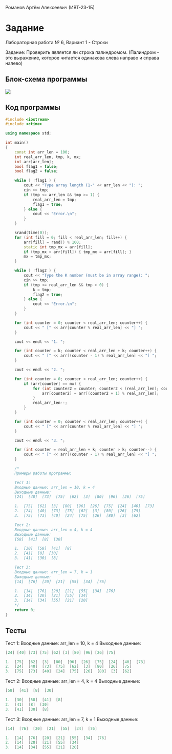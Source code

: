 Романов Артём Алексеевич (ИВТ-23-1Б)

# Задание

Лабораторная работа № 6, Вариант 1 - Строки

Задание: Проверить является ли строка палиндромом. (Палиндром - 
это выражение, которое читается одинакова слева направо
и справа налево)

## Блок-схема программы

![](C:\Users\DELL\source\repos\LABS_INF\Sem_2\Labs\6%20(Zel)\6%20(Zel).png)

## Код программы

```cpp
#include <iostream>
#include <ctime>

using namespace std;

int main()
{
    const int arr_len = 100;
    int real_arr_len, tmp, k, mx;
    int arr[arr_len];
    bool flag1 = false;
    bool flag2 = false;

    while ( !flag1 ) {
        cout << "Type array length (1-" << arr_len << "): ";
        cin >> tmp;
        if (tmp <= arr_len && tmp >= 1) {
            real_arr_len = tmp;
            flag1 = true;
        } else {
            cout << "Error.\n";
        }
    }

    srand(time(0));
    for (int fill = 0; fill < real_arr_len; fill++) {
        arr[fill] = rand() % 100;
        static int tmp_mx = arr[fill];
        if (tmp_mx < arr[fill]) { tmp_mx = arr[fill]; }
        mx = tmp_mx;
    }

    while ( !flag2 ) {
        cout << "Type the K number (must be in array range): ";
        cin >> tmp;
        if (tmp <= real_arr_len && tmp > 0) {
            k = tmp;
            flag2 = true;
        } else {
            cout << "Error.\n";
        }
    }

    for (int counter = 0; counter < real_arr_len; counter++) {
        cout << " [" << arr[counter % real_arr_len] << "] ";
    }

    cout << endl << "1. ";

    for (int counter = k; counter < real_arr_len + k; counter++) {
        cout << " [" << arr[(counter - 1) % real_arr_len] << "] ";
    }

    cout << endl << "2. ";

    for (int counter = 0; counter < real_arr_len; counter++) {
        if (arr[counter] == mx) {
            for (int counter2 = counter; counter2 < (real_arr_len); counter2++) {
                arr[counter2] = arr[(counter2 + 1) % real_arr_len];
            }
            real_arr_len--;
        }
    }

    for (int counter = 0; counter < real_arr_len; counter++) {
        cout << " [" << arr[counter % real_arr_len] << "] ";
    }

    cout << endl << "3. ";

    for (int counter = real_arr_len + k; counter > k; counter--) {
        cout << " [" << arr[(counter - 1) % real_arr_len] << "] ";
    }

    /*
    Примеры работы программы:

    Тест 1:
    Входные данные: arr_len = 10, k = 4
    Выходные данные:
    [24]  [40]  [73]  [75]  [62]  [3]  [80]  [96]  [26]  [75]

    1.  [75]  [62]  [3]  [80]  [96]  [26]  [75]  [24]  [40]  [73]
    2.  [24]  [40]  [73]  [75]  [62]  [3]  [80]  [26]  [75]
    3.  [75]  [73]  [40]  [24]  [75]  [26]  [80]  [3]  [62]

    Тест 2:
    Входные данные: arr_len = 4, k = 4
    Выходные данные:
    [58]  [41]  [8]  [30]

    1.  [30]  [58]  [41]  [8]
    2.  [41]  [8]  [30]
    3.  [41]  [30]  [8]

    Тест 3:
    Входные данные: arr_len = 7, k = 1
    Выходные данные:
    [14]  [76]  [20]  [21]  [55]  [34]  [76]

    1.  [14]  [76]  [20]  [21]  [55]  [34]  [76]
    2.  [14]  [20]  [21]  [55]  [34]
    3.  [14]  [34]  [55]  [21]  [20]
    */
    return 0;
}
```

## Тесты

Тест 1:
Входные данные: arr_len = 10, k = 4
Выходные данные:

```cpp
[24] [40] [73] [75] [62] [3] [80] [96] [26] [75]

1.  [75]  [62]  [3]  [80]  [96]  [26]  [75]  [24]  [40]  [73]
2.  [24]  [40]  [73]  [75]  [62]  [3]  [80]  [26]  [75]
3.  [75]  [73]  [40]  [24]  [75]  [26]  [80]  [3]  [62]
```

Тест 2:
Входные данные: arr_len = 4, k = 4
Выходные данные:

```cpp
[58]  [41]  [8]  [30]

1.  [30]  [58]  [41]  [8]
2.  [41]  [8]  [30]
3.  [41]  [30]  [8]
```

Тест 3:
Входные данные: arr_len = 7, k = 1
Выходные данные:

```cpp
[14]  [76]  [20]  [21]  [55]  [34]  [76]

1.  [14]  [76]  [20]  [21]  [55]  [34]  [76]
2.  [14]  [20]  [21]  [55]  [34]
3.  [14]  [34]  [55]  [21]  [20]
```
